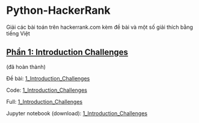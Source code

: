 # Python-HackerRank
Giải các bài toán trên hackerrank.com kèm đề bài và một số giải thích bằng tiếng Việt

## [Phần 1: Introduction Challenges](https://www.hackerrank.com/domains/python/py-introduction)
(đã hoàn thành)

Đề bài: [1_Introduction_Challenges](1_Introduction_Challenges/1_Introduction_Challenges.md)

Code: [1_Introduction_Challenges](/1_Introduction_Challenges/)

Full: [1_Introduction_Challenges](1_Introduction_Challenges/1_Introduction_Challenges_JupyterNotebook.md)

Jupyter notebook (download): [1_Introduction_Challenges](/1_Introduction_Challenges/1_Introduction_Challenges_JupyterNotebook.ipynb)

